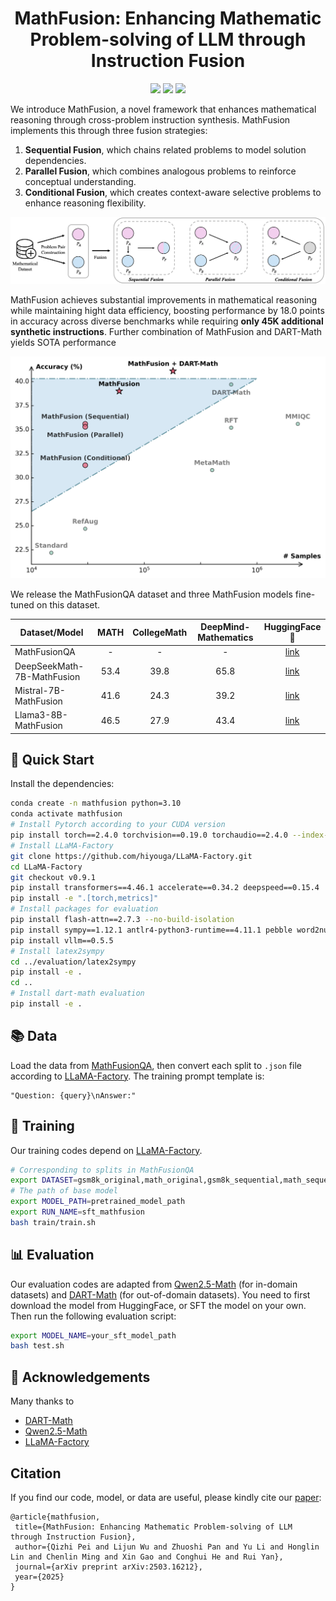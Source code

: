 <p align="center">
<h1 align="center">MathFusion: Enhancing Mathematic Problem-solving of LLM through Instruction Fusion</h1>

<p align="center">
    <a href="https://arxiv.org/abs/2503.16212"><img src="https://img.shields.io/badge/📄-Paper-red"></a>
    <a href="https://github.com/QizhiPei/MathFusion/blob/main/LICENSE"><img src="https://img.shields.io/github/license/QizhiPei/MathFusion"></a>
    <a href="https://huggingface.co/collections/QizhiPei/mathfusion-67d92b8e505635db1baf20bb"><img src="https://img.shields.io/badge/🤗 HuggingFace-Data & Models-green"></a>
</p>

We introduce MathFusion, a novel framework that enhances mathematical reasoning through cross-problem instruction synthesis. MathFusion implements this through three fusion strategies:
1. **Sequential Fusion**, which chains related problems to model solution dependencies.
2. **Parallel Fusion**, which combines analogous problems to reinforce conceptual understanding.
3. **Conditional Fusion**, which creates context-aware selective problems to enhance reasoning flexibility.

![](imgs/MathFusion.png)

MathFusion achieves substantial improvements in mathematical reasoning while maintaining hight data efficiency, boosting performance by 18.0 points in accuracy across diverse benchmarks while requiring **only 45K additional synthetic instructions**. Further combination of MathFusion and DART-Math yields SOTA performance

![](imgs/results.png)

We release the MathFusionQA dataset and three MathFusion models fine-tuned on this dataset.

| Dataset/Model | MATH | CollegeMath | DeepMind-Mathematics | HuggingFace🤗 |
| - | :-: | :-: | :-: | :-: |
| MathFusionQA | - | - | - | [link](https://huggingface.co/datasets/QizhiPei/MathFusionQA) |
| DeepSeekMath-7B-MathFusion | 53.4 | 39.8 | 65.8 | [link](https://huggingface.co/QizhiPei/DeepSeekMath-7B-MathFusion) |
| Mistral-7B-MathFusion | 41.6 | 24.3 | 39.2 | [link](https://huggingface.co/QizhiPei/Mistral-7B-MathFusion) |
| Llama3-8B-MathFusion | 46.5 | 27.9 | 43.4 | [link](https://huggingface.co/QizhiPei/Llama3-8B-MathFusion) |

## 🎯 Quick Start
Install the dependencies:

```bash
conda create -n mathfusion python=3.10
conda activate mathfusion
# Install Pytorch according to your CUDA version
pip install torch==2.4.0 torchvision==0.19.0 torchaudio==2.4.0 --index-url https://download.pytorch.org/whl/cu121
# Install LLaMA-Factory
git clone https://github.com/hiyouga/LLaMA-Factory.git
cd LLaMA-Factory
git checkout v0.9.1
pip install transformers==4.46.1 accelerate==0.34.2 deepspeed==0.15.4
pip install -e ".[torch,metrics]"
# Install packages for evaluation
pip install flash-attn==2.7.3 --no-build-isolation
pip install sympy==1.12.1 antlr4-python3-runtime==4.11.1 pebble word2number boto3 triton==2.3.1
pip install vllm==0.5.5
# Install latex2sympy
cd ../evaluation/latex2sympy
pip install -e .
cd ..
# Install dart-math evaluation
pip install -e .
```

## 📚 Data
Load the data from [MathFusionQA](https://huggingface.co/datasets/QizhiPei/MathFusionQA), then convert each split to `.json` file according to [LLaMA-Factory](https://github.com/hiyouga/LLaMA-Factory). The training prompt template is:
```
"Question: {query}\nAnswer:"
```

## 🤖 Training
Our training codes depend on [LLaMA-Factory](https://github.com/hiyouga/LLaMA-Factory).
```bash
# Corresponding to splits in MathFusionQA
export DATASET=gsm8k_original,math_original,gsm8k_sequential,math_sequential,gsm8k_parallel,math_parallel,gsm8k_conditional,math_conditional
# The path of base model
export MODEL_PATH=pretrained_model_path
export RUN_NAME=sft_mathfusion
bash train/train.sh
```

## 📊 Evaluation
Our evaluation codes are adapted from [Qwen2.5-Math](https://github.com/QwenLM/Qwen2.5-Math) (for in-domain datasets) and [DART-Math](https://github.com/hkust-nlp/dart-math) (for out-of-domain datasets).
You need to first download the model from HuggingFace, or SFT the model on your own. Then run the following evaluation script:
```bash
export MODEL_NAME=your_sft_model_path
bash test.sh
```

## 🙏 Acknowledgements
Many thanks to
* [DART-Math](https://github.com/hkust-nlp/dart-math)
* [Qwen2.5-Math](https://github.com/QwenLM/Qwen2.5-Math)
* [LLaMA-Factory](https://github.com/hiyouga/LLaMA-Factory/tree/main)

## Citation
If you find our code, model, or data are useful, please kindly cite our [paper](https://arxiv.org/abs/2503.16212):
```
@article{mathfusion,
 title={MathFusion: Enhancing Mathematic Problem-solving of LLM through Instruction Fusion}, 
 author={Qizhi Pei and Lijun Wu and Zhuoshi Pan and Yu Li and Honglin Lin and Chenlin Ming and Xin Gao and Conghui He and Rui Yan},
 journal={arXiv preprint arXiv:2503.16212},
 year={2025}
}
```


